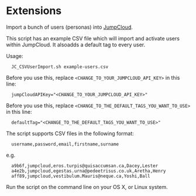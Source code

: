Extensions
==========


Import a bunch of users (personas) into [JumpCloud](http://jumpcloud.com/).

This script has an example CSV file which will import and activate users within JumpCloud. It alsoadds a default tag to every user.

Usage:

```
  JC_CSVUserImport.sh example-users.csv
```

Before you use this, replace `<CHANGE_TO_YOUR_JUMPCLOUD_API_KEY>` in this line:

```
  jumpCloudAPIKey="<CHANGE_TO_YOUR_JUMPCLOUD_API_KEY>"
```

Before you use this, replace `<CHANGE_TO_THE_DEFAULT_TAGS_YOU_WANT_TO_USE>` in this line:

```
  defaultTag="<CHANGE_TO_THE_DEFAULT_TAGS_YOU_WANT_TO_USE>"
```

The script supports CSV files in the following format:

```
  username,password,email,firstname,surname
```

e.g.

```
  a9b6f,jumpcloud,eros.turpis@quisaccumsan.ca,Dacey,Lester
  a4e2b,jumpcloud,egestas.urna@pedeetrisus.co.uk,Aretha,Henry
  aff89,jumpcloud,vestibulum.Mauris@neque.ca,Yoshi,Ball
```

Run the script on the command line on your OS X, or Linux system.
